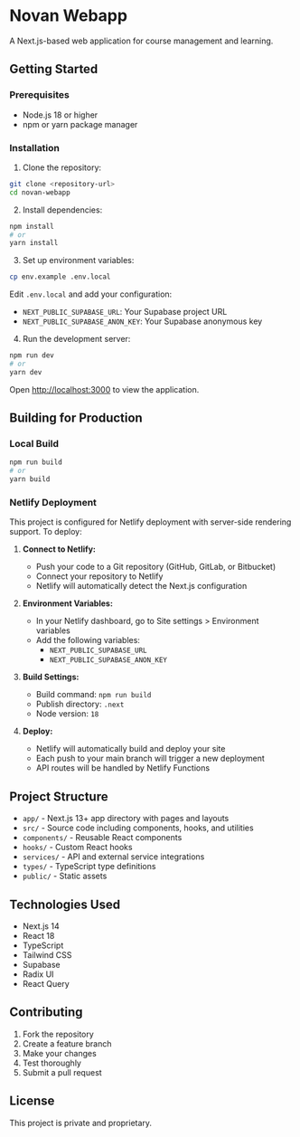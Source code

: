 # Novan Webapp

A Next.js-based web application for course management and learning.

## Getting Started

### Prerequisites

- Node.js 18 or higher
- npm or yarn package manager

### Installation

1. Clone the repository:
```bash
git clone <repository-url>
cd novan-webapp
```

2. Install dependencies:
```bash
npm install
# or
yarn install
```

3. Set up environment variables:
```bash
cp env.example .env.local
```

Edit `.env.local` and add your configuration:
- `NEXT_PUBLIC_SUPABASE_URL`: Your Supabase project URL
- `NEXT_PUBLIC_SUPABASE_ANON_KEY`: Your Supabase anonymous key


4. Run the development server:
```bash
npm run dev
# or
yarn dev
```

Open [http://localhost:3000](http://localhost:3000) to view the application.

## Building for Production

### Local Build
```bash
npm run build
# or
yarn build
```

### Netlify Deployment

This project is configured for Netlify deployment with server-side rendering support. To deploy:

1. **Connect to Netlify:**
   - Push your code to a Git repository (GitHub, GitLab, or Bitbucket)
   - Connect your repository to Netlify
   - Netlify will automatically detect the Next.js configuration

2. **Environment Variables:**
   - In your Netlify dashboard, go to Site settings > Environment variables
   - Add the following variables:
     - `NEXT_PUBLIC_SUPABASE_URL`
     - `NEXT_PUBLIC_SUPABASE_ANON_KEY`
     

3. **Build Settings:**
   - Build command: `npm run build`
   - Publish directory: `.next`
   - Node version: `18`

4. **Deploy:**
   - Netlify will automatically build and deploy your site
   - Each push to your main branch will trigger a new deployment
   - API routes will be handled by Netlify Functions

## Project Structure

- `app/` - Next.js 13+ app directory with pages and layouts
- `src/` - Source code including components, hooks, and utilities
- `components/` - Reusable React components
- `hooks/` - Custom React hooks
- `services/` - API and external service integrations
- `types/` - TypeScript type definitions
- `public/` - Static assets

## Technologies Used

- Next.js 14
- React 18
- TypeScript
- Tailwind CSS
- Supabase
- Radix UI
- React Query

## Contributing

1. Fork the repository
2. Create a feature branch
3. Make your changes
4. Test thoroughly
5. Submit a pull request

## License

This project is private and proprietary.
